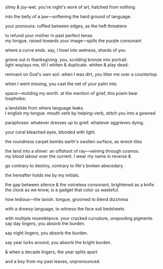 slimy & joy-wet. you're night's work of art, hatched from nothing

into the belly of a jaw—softening the hard ground of language.

your pronouns: ruffled between edges, as the heft threatens

to refund your mother in past perfect tense.
<br/>
my tongue, raised towards your image—spills the purple consonant

where a curve ends. say, I howl into wetness, shards of you

grieve out in thanksgiving. you, scolding bronze into portrait.
<br/>
light waylays me, till I whiten & duplicate. whiten & play dead:

remnant on God's own soil. when I was dirt, you litter me over a countertop.

when I went missing, you cast the net of your palm into

space—molding my worth. at the mention of grief, this poem bear loopholes:

a landslide from where language leaks.
<br/>
I english my tongue. mouth verb by helping-verb, stitch you into a gowned

paraphrase: whatever dresses up to grief. whatever aggrieves dying.

your coral bleached eyes, blooded with light.

the roundness carpet bombs earth's swollen surface, as wreck tiles

the land into a shiver: an offshoot of ray—veining through cosmos.
<br/>
my blood labour over the current. I wear my name in reverse &

go contrary to destiny, contrary to life's broken abecedary.

the hereafter holds me by my initials.

the gap between silence & the voiceless consonant, brightened as a knife.
<br/>
the clock as we know, is a gadget that color us wasteful.

how tedious—the lavish. tongue, groomed to blend dizziness

with a drowsy language, to witness the face soil bedsheets

with multiple resemblance. your cracked curvature, unspooling pigments.
<br/>
say day lingers, you absorb the burden.

say night lingers, you absorb the burden.

say year lurks around, you absorb the bright burden.

& when a decade lingers, the year splits apart

and a boy from my past leaves, unpronounced.
